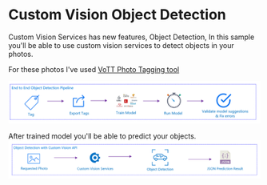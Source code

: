 # Custom Vision Object Detection
Custom Vision Services has new features, Object Detection, In this sample you'll be able to use custom vision services to detect objects in your photos.

For these photos I've used [VoTT Photo Tagging tool](https://github.com/Microsoft/VoTT)

![](screenshots/objectdetectionpipeline.png)

After trained model you'll be able to predict your objects.
![](screenshots/objectdetection.png)

